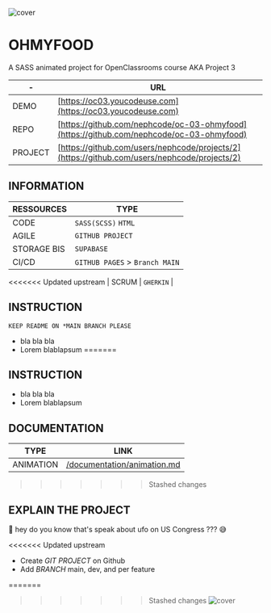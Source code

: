 ![cover](https://kpkfzczpavanzocxzyta.supabase.co/storage/v1/object/public/oc-react/readme-header-oc-03-react.png)

# OHMYFOOD

A SASS animated project for OpenClassrooms course AKA Project 3

| -       | URL                                                                                          |
| ------- | -------------------------------------------------------------------------------------------- |
| DEMO    | [https://oc03.youcodeuse.com](https://oc03.youcodeuse.com)                                   |
| REPO    | [https://github.com/nephcode/oc-03-ohmyfood](https://github.com/nephcode/oc-03-ohmyfood)     |
| PROJECT | [https://github.com/users/nephcode/projects/2](https://github.com/users/nephcode/projects/2) |

## INFORMATION

| RESSOURCES  | TYPE                           |
| ----------- | ------------------------------ |
| CODE        | `SASS(SCSS)` `HTML`            |
| AGILE       | `GITHUB PROJECT`               |
| STORAGE BIS | `SUPABASE`                     |
| CI/CD       | `GITHUB PAGES` > `Branch MAIN` |
<<<<<<< Updated upstream
| SCRUM       | `GHERKIN`                      |

## INSTRUCTION
````
KEEP README ON *MAIN BRANCH PLEASE
````


- bla bla bla
- Lorem blablapsum
=======

## INSTRUCTION

- bla bla bla
- Lorem blablapsum

## DOCUMENTATION

| TYPE      | LINK                                        |
| --------- | ------------------------------------------- |
| ANIMATION | [/documentation/animation.md](animation.md) |
>>>>>>> Stashed changes

## EXPLAIN THE PROJECT

👀 hey do you know that's speak about ufo on US Congress ??? 😅

<<<<<<< Updated upstream
- Create _GIT PROJECT_ on Github
- Add _BRANCH_ main, dev, and per feature

=======
>>>>>>> Stashed changes
![cover](https://kpkfzczpavanzocxzyta.supabase.co/storage/v1/object/public/nephcode-public/githubReadmeSkills.png)
